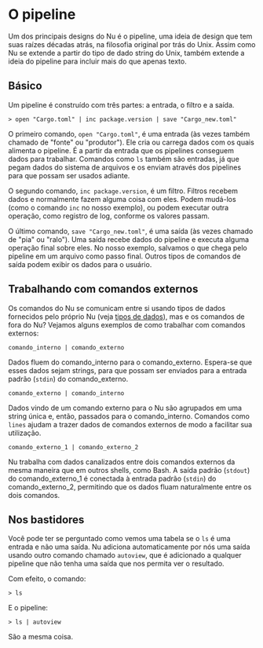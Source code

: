 # O pipeline

Um dos principais designs do Nu é o pipeline, uma ideia de design que tem suas raízes décadas atrás, na filosofia original por trás do Unix. Assim como Nu se extende a partir do tipo de dado string do Unix, também extende a ideia do pipeline para incluir mais do que apenas texto.

## Básico

Um pipeline é construído com três partes: a entrada, o filtro e a saída.

```nu
> open "Cargo.toml" | inc package.version | save "Cargo_new.toml"
```

O primeiro comando, `open "Cargo.toml"`, é uma entrada (às vezes também chamado de "fonte" ou "produtor"). Ele cria ou carrega dados com os quais alimenta o pipeline. É a partir da entrada que os pipelines conseguem dados para trabalhar. Comandos como `ls` também são entradas, já que pegam dados do sistema de arquivos e os enviam através dos pipelines para que possam ser usados adiante.

O segundo comando, `inc package.version`, é um filtro. Filtros recebem dados e normalmente fazem alguma coisa com eles. Podem mudá-los (como o comando `inc` no nosso exemplo), ou podem executar outra operação, como registro de log, conforme os valores passam.

O último comando, `save "Cargo_new.toml"`, é uma saída (às vezes chamado de "pia" ou "ralo"). Uma saída recebe dados do pipeline e executa alguma operação final sobre eles. No nosso exemplo, salvamos o que chega pelo pipeline em um arquivo como passo final. Outros tipos de comandos de saída podem exibir os dados para o usuário.

## Trabalhando com comandos externos

Os comandos do Nu se comunicam entre si usando tipos de dados fornecidos pelo próprio Nu (veja [tipos de dados](tipos_de_dados.md)), mas e os comandos de fora do Nu? Vejamos alguns exemplos de como trabalhar com comandos externos:

`comando_interno | comando_externo`

Dados fluem do comando_interno para o comando_externo. Espera-se que esses dados sejam strings, para que possam ser enviados para a entrada padrão (`stdin`) do comando_externo.

`comando_externo | comando_interno`

Dados vindo de um comando externo para o Nu são agrupados em uma string única e, então, passados para o comando_interno. Comandos como `lines` ajudam a trazer dados de comandos externos de modo a facilitar sua utilização.

`comando_externo_1 | comando_externo_2`

Nu trabalha com dados canalizados entre dois comandos externos da mesma maneira que em outros shells, como Bash. A saída padrão (`stdout`) do comando_externo_1 é conectada à entrada padrão (`stdin`) do comando_externo_2, permitindo que os dados fluam naturalmente entre os dois comandos.

## Nos bastidores

Você pode ter se perguntado como vemos uma tabela se o `ls` é uma entrada e não uma saída. Nu adiciona automaticamente por nós uma saída usando outro comando chamado `autoview`, que é adicionado a qualquer pipeline que não tenha uma saída que nos permita ver o resultado.

Com efeito, o comando:

```nu
> ls
```

E o pipeline:

```nu
> ls | autoview
```

São a mesma coisa.
